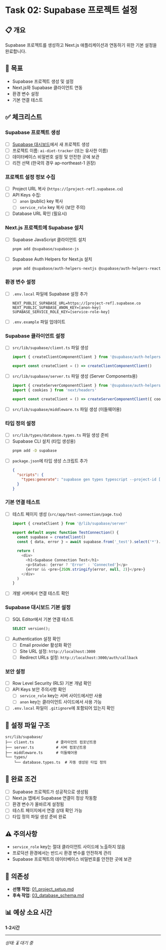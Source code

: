 # Task 02: Supabase 프로젝트 설정

## 📋 개요
Supabase 프로젝트를 생성하고 Next.js 애플리케이션과 연동하기 위한 기본 설정을 완료합니다.

## 🎯 목표
- Supabase 프로젝트 생성 및 설정
- Next.js와 Supabase 클라이언트 연동
- 환경 변수 설정
- 기본 연결 테스트

## ✅ 체크리스트

### Supabase 프로젝트 생성
- [ ] [Supabase 대시보드](https://supabase.com/dashboard)에서 새 프로젝트 생성
- [ ] 프로젝트 이름: `ai-diet-tracker` (또는 유사한 이름)
- [ ] 데이터베이스 비밀번호 설정 및 안전한 곳에 보관
- [ ] 리전 선택 (한국의 경우 ap-northeast-1 권장)

### 프로젝트 설정 정보 수집
- [ ] Project URL 복사 (`https://[project-ref].supabase.co`)
- [ ] API Keys 수집:
  - [ ] `anon` (public) key 복사
  - [ ] `service_role` key 복사 (보안 주의)
- [ ] Database URL 확인 (필요시)

### Next.js 프로젝트에 Supabase 설치
- [ ] Supabase JavaScript 클라이언트 설치
  ```bash
  pnpm add @supabase/supabase-js
  ```
- [ ] Supabase Auth Helpers for Next.js 설치
  ```bash
  pnpm add @supabase/auth-helpers-nextjs @supabase/auth-helpers-react
  ```

### 환경 변수 설정
- [ ] `.env.local` 파일에 Supabase 설정 추가
  ```env
  NEXT_PUBLIC_SUPABASE_URL=https://[project-ref].supabase.co
  NEXT_PUBLIC_SUPABASE_ANON_KEY=[anon-key]
  SUPABASE_SERVICE_ROLE_KEY=[service-role-key]
  ```
- [ ] `.env.example` 파일 업데이트

### Supabase 클라이언트 설정
- [ ] `src/lib/supabase/client.ts` 파일 생성
  ```typescript
  import { createClientComponentClient } from '@supabase/auth-helpers-nextjs'
  
  export const createClient = () => createClientComponentClient()
  ```
- [ ] `src/lib/supabase/server.ts` 파일 생성 (Server Components용)
  ```typescript
  import { createServerComponentClient } from '@supabase/auth-helpers-nextjs'
  import { cookies } from 'next/headers'
  
  export const createClient = () => createServerComponentClient({ cookies })
  ```
- [ ] `src/lib/supabase/middleware.ts` 파일 생성 (미들웨어용)

### 타입 정의 설정
- [ ] `src/lib/types/database.types.ts` 파일 생성 준비
- [ ] Supabase CLI 설치 (타입 생성용)
  ```bash
  pnpm add -D supabase
  ```
- [ ] `package.json`에 타입 생성 스크립트 추가
  ```json
  {
    "scripts": {
      "types:generate": "supabase gen types typescript --project-id [project-ref] --schema public > src/lib/types/database.types.ts"
    }
  }
  ```

### 기본 연결 테스트
- [ ] 테스트 페이지 생성 (`src/app/test-connection/page.tsx`)
  ```typescript
  import { createClient } from '@/lib/supabase/server'
  
  export default async function TestConnection() {
    const supabase = createClient()
    const { data, error } = await supabase.from('_test').select('*').limit(1)
    
    return (
      <div>
        <h1>Supabase Connection Test</h1>
        <p>Status: {error ? 'Error' : 'Connected'}</p>
        {error && <pre>{JSON.stringify(error, null, 2)}</pre>}
      </div>
    )
  }
  ```
- [ ] 개발 서버에서 연결 테스트 확인

### Supabase 대시보드 기본 설정
- [ ] SQL Editor에서 기본 연결 테스트
  ```sql
  SELECT version();
  ```
- [ ] Authentication 설정 확인
  - [ ] Email provider 활성화 확인
  - [ ] Site URL 설정: `http://localhost:3000`
  - [ ] Redirect URLs 설정: `http://localhost:3000/auth/callback`

### 보안 설정
- [ ] Row Level Security (RLS) 기본 개념 확인
- [ ] API Keys 보안 주의사항 확인
  - [ ] `service_role` key는 서버 사이드에서만 사용
  - [ ] `anon` key는 클라이언트 사이드에서 사용 가능
- [ ] `.env.local` 파일이 `.gitignore`에 포함되어 있는지 확인

## 🔧 설정 파일 구조
```
src/lib/supabase/
├── client.ts          # 클라이언트 컴포넌트용
├── server.ts          # 서버 컴포넌트용
├── middleware.ts      # 미들웨어용
└── types/
    └── database.types.ts  # 자동 생성된 타입 정의
```

## 📝 완료 조건
- [ ] Supabase 프로젝트가 성공적으로 생성됨
- [ ] Next.js 앱에서 Supabase 연결이 정상 작동함
- [ ] 환경 변수가 올바르게 설정됨
- [ ] 테스트 페이지에서 연결 상태 확인 가능
- [ ] 타입 정의 파일 생성 준비 완료

## ⚠️ 주의사항
- `service_role` key는 절대 클라이언트 사이드에 노출하지 않음
- 프로덕션 환경에서는 반드시 환경 변수를 안전하게 관리
- Supabase 프로젝트의 데이터베이스 비밀번호를 안전한 곳에 보관

## 🔗 의존성
- **선행 작업**: [01_project_setup.md](./01_project_setup.md)
- **후속 작업**: [03_database_schema.md](./03_database_schema.md)

## 📊 예상 소요 시간
**1-2시간**

---
*상태: ⏳ 대기 중*
